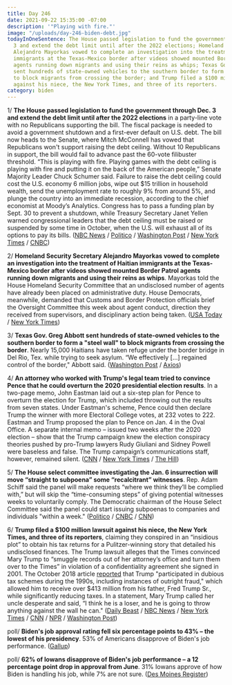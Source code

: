 ```yaml
---
title: Day 246
date: 2021-09-22 15:35:00 -07:00
description: '"Playing with fire."'
image: "/uploads/day-246-biden-debt.jpg"
todayInOneSentence: The House passed legislation to fund the government through Dec.
  3 and extend the debt limit until after the 2022 elections; Homeland Security Secretary
  Alejandro Mayorkas vowed to complete an investigation into the treatment of Haitian
  immigrants at the Texas-Mexico border after videos showed mounted Border Patrol
  agents running down migrants and using their reins as whips; Texas Gov. Greg Abbott
  sent hundreds of state-owned vehicles to the southern border to form a "steel wall"
  to block migrants from crossing the border; and Trump filed a $100 million lawsuit
  against his niece, the New York Times, and three of its reporters.
category: biden
---
```


1/ **The House passed legislation to fund the government through Dec. 3 and extend the debt limit until after the 2022 elections** in a party-line vote with no Republicans supporting the bill. The fiscal package is needed to avoid a government shutdown and a first-ever default on U.S. debt. The bill now heads to the Senate, where Mitch McConnell has vowed that Republicans won't support raising the debt ceiling. Without 10 Republicans in support, the bill would fail to advance past the 60-vote filibuster threshold. “This is playing with fire. Playing games with the debt ceiling is playing with fire and putting it on the back of the American people,” Senate Majority Leader Chuck Schumer said. Failure to raise the debt ceiling could cost the U.S. economy 6 million jobs, wipe out $15 trillion in household wealth, send the unemployment rate to roughly 9% from around 5%, and plunge the country into an immediate recession, according to the chief economist at Moody’s Analytics. Congress has to pass a funding plan by Sept. 30 to prevent a shutdown, while Treasury Secretary Janet Yellen warned congressional leaders that the debt ceiling must be raised or suspended by some time in October, when the U.S. will exhaust all of its options to pay its bills. ([NBC News](https://www.nbcnews.com/politics/congress/house-passes-stopgap-bill-avert-government-shutdown-debt-default-n1279792) / [Politico](https://www.politico.com/news/2021/09/21/democrats-funding-shutdown-debt-limit-513407) / [Washington Post](https://www.washingtonpost.com/us-policy/2021/09/21/debt-ceiling-recession-/) / [New York Times](https://www.nytimes.com/2021/09/21/us/politics/spending-bill-passed-debt-limit.html) / [CNBC](https://www.cnbc.com/2021/09/21/government-shutdown-house-passes-funding-debt-ceiling-bill.html))

2/ **Homeland Security Secretary Alejandro Mayorkas vowed to complete an investigation into the treatment of Haitian immigrants at the Texas-Mexico border after videos showed mounted Border Patrol agents running down migrants and using their reins as whips**. Mayorkas told the House Homeland Security Committee that an undisclosed number of agents have already been placed on administrative duty. House Democrats, meanwhile, demanded that Customs and Border Protection officials brief the Oversight Committee this week about agent conduct, direction they received from supervisors, and disciplinary action being taken. ([USA Today](https://www.usatoday.com/story/news/politics/2021/09/22/photos-border-patrol-using-horse-reins-whips-prompts-dhs-probe/5812845001/) / [New York Times](https://www.nytimes.com/2021/09/22/us/politics/house-democrats-haitian-migrants.html))

3/ **Texas Gov. Greg Abbott sent hundreds of state-owned vehicles to the southern border to form a "steel wall" to block migrants from crossing the border**. Nearly 15,000 Haitians have taken refuge under the border bridge in Del Rio, Tex. while trying to seek asylum. “We effectively \[...\] regained control of the border," Abbott said. ([Washington Post](https://www.washingtonpost.com/politics/2021/09/22/texas-greg-abbott-del-rio-border-wall/) / [Axios](https://www.axios.com/abbott-texas-migrants-wall-cars-19d04180-2f19-4fb2-a410-e532a1c0c183.html))

4/ **An attorney who worked with Trump's legal team tried to convince Pence that he could overturn the 2020 presidential election results**. In a two-page memo, John Eastman laid out a six-step plan for Pence to overturn the election for Trump, which included throwing out the results from seven states. Under Eastman's scheme, Pence could then declare Trump the winner with more Electoral College votes, at 232 votes to 222. Eastman and Trump proposed the plan to Pence on Jan. 4 in the Oval Office. A separate internal memo – issued two weeks after the 2020 election – show that the Trump campaign knew the election conspiracy theories pushed by pro-Trump lawyers Rudy Giuliani and Sidney Powell were baseless and false. The Trump campaign’s communications staff, however, remained silent. ([CNN](https://www.cnn.com/2021/09/20/politics/trump-pence-election-memo/) / [New York Times](https://www.nytimes.com/2021/09/21/us/politics/trump-dominion-voting.html) / [The Hill](https://thehill.com/homenews/administration/573133-trump-lawyer-offered-six-point-plan-for-pence-to-overturn-election))

5/ **The House select committee investigating the Jan. 6 insurrection will move “straight to subpoena” some “recalcitrant” witnesses**. Rep. Adam Schiff said the panel will make requests “where we think they’ll be complied with,” but will skip the “time-consuming steps” of giving potential witnesses weeks to voluntarily comply. The Democratic chairman of the House Select Committee said the panel could start issuing subpoenas to companies and individuals "within a week." ([Politico](https://www.politico.com/news/2021/09/21/jan-6-investigation-subpoenas-513425) / [CNBC](https://www.cnbc.com/2021/09/21/jan-6-committee-will-go-straight-to-subpoenas-if-needed-in-riot-probe-adam-schiff-says.html) / [CNN](https://www.cnn.com/2021/09/20/politics/january-6-select-committee-subpoenas/index.html))

6/ **Trump filed a $100 million lawsuit against his niece, the New York Times, and three of its reporters**, claiming they conspired in an “insidious plot” to obtain his tax returns for a Pulitzer-winning story that detailed his undisclosed finances. The Trump lawsuit alleges that the Times convinced Mary Trump to “smuggle records out of her attorney’s office and turn them over to the Times” in violation of a confidentiality agreement she signed in 2001. The October 2018 article [reported](https://whatthefuckjusthappenedtoday.com/2018/10/02/day-621/#1-trump-inherited-his-family%E2%80%99s-wealt) that Trump "participated in dubious tax schemes during the 1990s, including instances of outright fraud," which allowed him to receive over $413 million from his father, Fred Trump Sr., while significantly reducing taxes. In a statement, Mary Trump called her uncle desperate and said, “I think he is a loser, and he is going to throw anything against the wall he can." ([Daily Beast](https://www.thedailybeast.com/donald-trump-sues-new-york-times-and-his-niece-mary-trump-over-tax-story) / [NBC News](https://www.nbcnews.com/politics/politics-news/trump-files-100-million-suits-against-niece-new-york-times-n1279801) / [New York Times](https://www.nytimes.com/2021/09/22/nyregion/mary-trump-taxes-lawsuit.html) / [CNN](https://www.cnn.com/2021/09/22/politics/donald-trump-sues-mary-trump-new-york-times-tax-disclosure/) / [NPR](https://www.npr.org/2021/09/22/1039642768/trump-sues-niece-mary-new-york-times-over-tax-return-stories) / [Washington Post](https://www.washingtonpost.com/politics/2021/09/21/trump-taxes-mary-times-lawsuit/))

poll/ **Biden's job approval rating fell six percentage points to 43% – the lowest of his presidency**. 53% of Americans disapprove of Biden's job performance. ([Gallup](https://news.gallup.com/poll/354872/biden-approval-rating-hits-new-low-harris.aspx))

poll/ **62% of Iowans disapprove of Biden's job performance – a 12 percentage point drop in approval from June**. 31% Iowans approve of how Biden is handling his job, while 7% are not sure. ([Des Moines Register](https://www.desmoinesregister.com/story/news/politics/iowa-poll/2021/09/21/president-joe-biden-job-approval-rating-plunges-after-afghanistan-covid-surge/8378224002/))